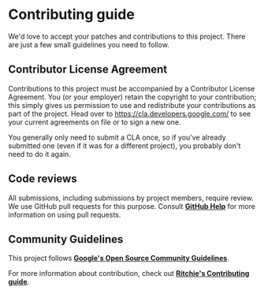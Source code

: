 # **Contributing guide**

We'd love to accept your patches and contributions to this project. There are
just a few small guidelines you need to follow.

## **Contributor License Agreement**

Contributions to this project must be accompanied by a Contributor License
Agreement. You (or your employer) retain the copyright to your contribution;
this simply gives us permission to use and redistribute your contributions as
part of the project. Head over to <https://cla.developers.google.com/> to see
your current agreements on file or to sign a new one.

You generally only need to submit a CLA once, so if you've already submitted one
(even if it was for a different project), you probably don't need to do it
again.

## **Code reviews**

All submissions, including submissions by project members, require review. We
use GitHub pull requests for this purpose. Consult
[**GitHub Help**](https://help.github.com/articles/about-pull-requests/) for more
information on using pull requests.

## **Community Guidelines**

This project follows
[**Google's Open Source Community Guidelines**](https://opensource.google.com/conduct/).

For more information about contribution, check out [**Ritchie's Contributing guide**](https://github.com/ZupIT/ritchie-cli/blob/main/CONTRIBUTING.md).